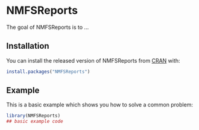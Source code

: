 
# NMFSReports

<!-- badges: start -->
<!-- badges: end -->

The goal of NMFSReports is to ...

## Installation

You can install the released version of NMFSReports from [CRAN](https://CRAN.R-project.org) with:

``` r
install.packages("NMFSReports")
```

## Example

This is a basic example which shows you how to solve a common problem:

``` r
library(NMFSReports)
## basic example code
```

